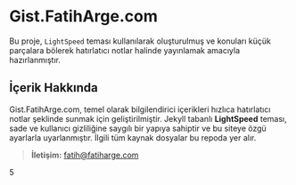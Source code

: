 # Gist.FatihArge.com

Bu proje, `LightSpeed` teması kullanılarak oluşturulmuş ve konuları küçük parçalara bölerek hatırlatıcı notlar halinde yayınlamak amacıyla hazırlanmıştır.

## İçerik Hakkında

Gist.FatihArge.com, temel olarak bilgilendirici içerikleri hızlıca hatırlatıcı notlar şeklinde sunmak için geliştirilmiştir. Jekyll tabanlı **LightSpeed** teması, sade ve kullanıcı gizliliğine saygılı bir yapıya sahiptir ve bu siteye özgü ayarlarla uyarlanmıştır. İlgili tüm kaynak dosyalar bu repoda yer alır.

> **İletişim:** fatih@fatiharge.com

5